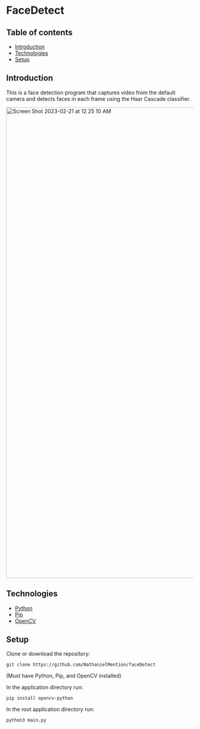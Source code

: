 # FaceDetect

## Table of contents

- [Introduction](#Introduction)
- [Technologies](#Technologies)
- [Setup](#Setup)

## Introduction

This is a face detection program that captures video from the default camera and detects faces in each frame using the Haar Cascade classifier.

<img width="1263" alt="Screen Shot 2023-02-21 at 12 25 10 AM" src="https://user-images.githubusercontent.com/36243638/220257266-9591d47f-773e-4105-aae8-cd5bf4fd45a9.png">

## Technologies

- [Python](https://www.python.org/)
- [Pip](https://pypi.org/project/pip/)
- [OpenCV](https://opencv.org/)

## Setup

Clone or download the repository:

`git clone https://github.com/NathanielMention/faceDetect`

(Must have Python, Pip, and OpenCV installed)

In the application directory run:

`pip install opencv-python   `

In the root application directory run:

`python3 main.py`

